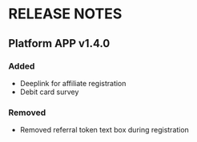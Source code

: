 # RELEASE NOTES

## Platform APP v1.4.0

### Added

- Deeplink for affiliate registration
- Debit card survey

### Removed

- Removed referral token text box during registration
